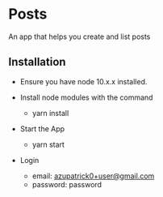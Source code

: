 # Posts
An app that helps you create and list posts

## Installation
 * Ensure you have node 10.x.x installed.
 
 * Install node modules with the command
 
   * yarn install
   
 * Start the App
 
   * yarn start

* Login
 
   * email: azupatrick0+user@gmail.com
   * password: password
